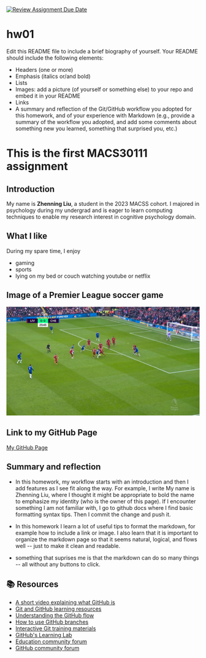 [![Review Assignment Due Date](https://classroom.github.com/assets/deadline-readme-button-24ddc0f5d75046c5622901739e7c5dd533143b0c8e959d652212380cedb1ea36.svg)](https://classroom.github.com/a/bEPlIkIB)
# hw01

Edit this README file to include a brief biography of yourself. Your README should include the following elements:
* Headers (one or more)
* Emphasis (italics or/and bold)
* Lists
* Images: add a picture (of yourself or something else) to your repo and embed it in your README
* Links
* A summary and reflection of the Git/GitHub workflow you adopted for this homework, and of your experience with Markdown (e.g., provide a summary of the workflow you adopted, and add some comments about something new you learned, something that surprised you, etc.)

# This is the first MACS30111 assignment
## Introduction
My name is **Zhenning Liu**, a student in the 2023 MACSS cohort. I majored in psychology during my undergrad and is eager to learn computing techniques to enable my research interest in cognitive psychology domain. 

## What I like
During my spare time, I enjoy 
- gaming
- sports
- lying on my bed or couch watching youtube or netflix

## Image of a Premier League soccer game
![](/screenshot(579).png)

## Link to my GitHub Page
[My GitHub Page](https://github.com/nickliu966)

## Summary and reflection
- In this homework, my workflow starts with an introduction and then I add features as I see fit along the way. For example, I write My name is Zhenning Liu, where I thought it might be appropriate to bold the name to emphasize my identity (who is the owner of this page). If I encounter something I am not familiar with, I go to github docs where I find basic formatting syntax tips. Then I commit the change and push it. 

- In this homework I learn a lot of useful tips to format the markdown, for example how to include a link or image. I also learn that it is important to organize the markdown page so that it seems natural, logical, and flows well -- just to make it clean and readable.

- something that suprises me is that the markdown can do so many things -- all without any buttons to click. 


## 📚  Resources 
* [A short video explaining what GitHub is](https://www.youtube.com/watch?v=w3jLJU7DT5E&feature=youtu.be) 
* [Git and GitHub learning resources](https://docs.github.com/en/github/getting-started-with-github/git-and-github-learning-resources) 
* [Understanding the GitHub flow](https://guides.github.com/introduction/flow/)
* [How to use GitHub branches](https://www.youtube.com/watch?v=H5GJfcp3p4Q&feature=youtu.be)
* [Interactive Git training materials](https://githubtraining.github.io/training-manual/#/01_getting_ready_for_class)
* [GitHub's Learning Lab](https://lab.github.com/)
* [Education community forum](https://education.github.community/)
* [GitHub community forum](https://github.community/)
